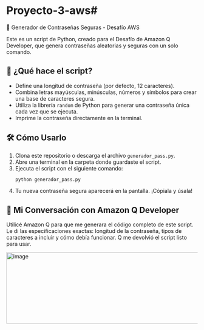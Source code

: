 # Proyecto-3-aws# 

🔑 Generador de Contraseñas Seguras - Desafío AWS

Este es un script de Python, creado para el Desafío de Amazon Q Developer, que genera contraseñas aleatorias y seguras con un solo comando.

## 🚀 ¿Qué hace el script?
- Define una longitud de contraseña (por defecto, 12 caracteres).
- Combina letras mayúsculas, minúsculas, números y símbolos para crear una base de caracteres segura.
- Utiliza la librería `random` de Python para generar una contraseña única cada vez que se ejecuta.
- Imprime la contraseña directamente en la terminal.

## 🛠️ Cómo Usarlo
1.  Clona este repositorio o descarga el archivo `generador_pass.py`.
2.  Abre una terminal en la carpeta donde guardaste el script.
3.  Ejecuta el script con el siguiente comando:
    ```bash
    python generador_pass.py
    ```
4.  Tu nueva contraseña segura aparecerá en la pantalla. ¡Cópiala y úsala!

## 💬 Mi Conversación con Amazon Q Developer
Utilicé Amazon Q para que me generara el código completo de este script. Le di las especificaciones exactas: longitud de la contraseña, tipos de caracteres a incluir y cómo debía funcionar. Q me devolvió el script listo para usar.

<img width="616" height="188" alt="image" src="https://github.com/user-attachments/assets/0e58ac17-f504-4d59-92a8-549fb580dcb5" />
